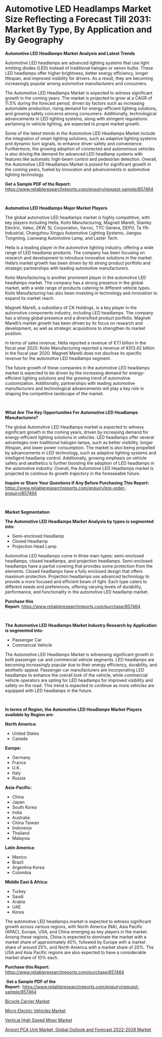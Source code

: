 <p><h1>Automotive LED Headlamps Market Size Reflecting a Forecast Till 2031: Market By Type, By Application and By Geography</h1></p><p><strong>Automotive LED Headlamps Market Analysis and Latest Trends</strong></p>
<p><p>Automotive LED headlamps are advanced lighting systems that use light emitting diodes (LED) instead of traditional halogen or xenon bulbs. These LED headlamps offer higher brightness, better energy efficiency, longer lifespan, and improved visibility for drivers. As a result, they are becoming increasingly popular among automotive manufacturers and consumers.</p><p>The Automotive LED Headlamps Market is expected to witness significant growth in the coming years. The market is projected to grow at a CAGR of 11.5% during the forecast period, driven by factors such as increasing automobile production, rising demand for energy-efficient lighting solutions, and growing safety concerns among consumers. Additionally, technological advancements in LED lighting systems, along with stringent regulations pertaining to vehicle lighting, are expected to propel market growth.</p><p>Some of the latest trends in the Automotive LED Headlamps Market include the integration of smart lighting solutions, such as adaptive lighting systems and dynamic turn signals, to enhance driver safety and convenience. Furthermore, the growing adoption of connected and autonomous vehicles is also driving the demand for advanced LED headlamp systems with features like automatic high-beam control and pedestrian detection. Overall, the Automotive LED Headlamps Market is poised for significant growth in the coming years, fueled by innovation and advancements in automotive lighting technology.</p></p>
<p><strong>Get a Sample PDF of the Report:&nbsp;</strong> <a href="https://www.reliableresearchreports.com/enquiry/request-sample/857464">https://www.reliableresearchreports.com/enquiry/request-sample/857464</a></p>
<p>&nbsp;</p>
<p><strong>Automotive LED Headlamps Major Market Players</strong></p>
<p><p>The global automotive LED headlamps market is highly competitive, with key players including Hella, Koito Manufacturing, Magneti Marelli, Stanley Electric, Valeo, ZKW, SL Corporation, Varroc, TYC Genera, DEPO, Ta Yih Industrial, Changzhou Xingyu Automotive Lighting Systems, Jiangsu Tongming, Liaowang Automotive Lamp, and Laster Tech.</p><p>Hella is a leading player in the automotive lighting industry, offering a wide range of LED headlamp products. The company has been focusing on research and development to introduce innovative solutions in the market. Hella’s market growth has been driven by its strong product portfolio and strategic partnerships with leading automotive manufacturers.</p><p>Koito Manufacturing is another prominent player in the automotive LED headlamps market. The company has a strong presence in the global market, with a wide range of products catering to different vehicle types. Koito Manufacturing has also been investing in technology and innovation to expand its market reach.</p><p>Magneti Marelli, a subsidiary of CK Holdings, is a key player in the automotive components industry, including LED headlamps. The company has a strong global presence and a diversified product portfolio. Magneti Marelli’s market growth has been driven by its focus on research and development, as well as strategic acquisitions to strengthen its market position.</p><p>In terms of sales revenue, Hella reported a revenue of €7.1 billion in the fiscal year 2020. Koito Manufacturing reported a revenue of ¥313.42 billion in the fiscal year 2020. Magneti Marelli does not disclose its specific revenue for the automotive LED headlamps segment.</p><p>The future growth of these companies in the automotive LED headlamps market is expected to be driven by the increasing demand for energy-efficient lighting solutions and the growing trend of automotive customization. Additionally, partnerships with leading automotive manufacturers and technological advancements will play a key role in shaping the competitive landscape of the market.</p></p>
<p>&nbsp;</p>
<p><strong>What Are The Key Opportunities For Automotive LED Headlamps Manufacturers?</strong></p>
<p><p>The global Automotive LED Headlamps market is expected to witness significant growth in the coming years, driven by increasing demand for energy-efficient lighting solutions in vehicles. LED headlamps offer several advantages over traditional halogen lamps, such as better visibility, longer lifespan, and lower power consumption. The market is also being propelled by advancements in LED technology, such as adaptive lighting systems and intelligent headlamp control. Additionally, growing emphasis on vehicle safety and aesthetics is further boosting the adoption of LED headlamps in the automotive industry. Overall, the Automotive LED Headlamps market is projected to continue its growth trajectory in the foreseeable future.</p></p>
<p><strong>Inquire or Share Your Questions If Any Before Purchasing This Report:</strong> <a href="https://www.reliableresearchreports.com/enquiry/pre-order-enquiry/857464">https://www.reliableresearchreports.com/enquiry/pre-order-enquiry/857464</a></p>
<p>&nbsp;</p>
<p><strong>Market Segmentation</strong></p>
<p><strong>The Automotive LED Headlamps Market Analysis by types is segmented into:</strong></p>
<p><ul><li>Semi-enclosed Headlamp</li><li>Closed Headlamp</li><li>Projection Head Lamp</li></ul></p>
<p><p>Automotive LED headlamps come in three main types: semi-enclosed headlamps, closed headlamps, and projection headlamps. Semi-enclosed headlamps have a partial covering that provides some protection from the elements. Closed headlamps have a fully enclosed design that offers maximum protection. Projection headlamps use advanced technology to provide a more focused and efficient beam of light. Each type caters to different needs and preferences, offering varying levels of durability, performance, and functionality in the automotive LED headlamp market.</p></p>
<p><strong>Purchase this Report:&nbsp;</strong><a href="https://www.reliableresearchreports.com/purchase/857464">https://www.reliableresearchreports.com/purchase/857464</a></p>
<p>&nbsp;</p>
<p><strong>The Automotive LED Headlamps Market Industry Research by Application is segmented into:</strong></p>
<p><ul><li>Passenger Car</li><li>Commercial Vehicle</li></ul></p>
<p><p>The Automotive LED Headlamps Market is witnessing significant growth in both passenger car and commercial vehicle segments. LED headlamps are becoming increasingly popular due to their energy efficiency, durability, and aesthetic appeal. Passenger car manufacturers are incorporating LED headlamps to enhance the overall look of the vehicle, while commercial vehicle operators are opting for LED headlamps for improved visibility and safety on the road. This trend is expected to continue as more vehicles are equipped with LED headlamps in the future.</p></p>
<p>&nbsp;</p>
<p><strong>In terms of Region, the Automotive LED Headlamps Market Players available by Region are:</strong></p>
<p>
    <p> <strong> North America: </strong>
        <ul>
            <li>United States</li>
            <li>Canada</li>
        </ul>
        </p> 
    <p> <strong> Europe: </strong>
        <ul>
            <li>Germany</li>
            <li>France</li>
            <li>U.K.</li>
            <li>Italy</li>
            <li>Russia</li>
        </ul>
        </p> 
    <p> <strong> Asia-Pacific: </strong>
        <ul>
            <li>China</li>
            <li>Japan</li>
            <li>South Korea</li>
            <li>India</li>
            <li>Australia</li>
            <li>China Taiwan</li>
            <li>Indonesia</li>
            <li>Thailand</li>
            <li>Malaysia</li>
        </ul>
        </p> 
    <p> <strong> Latin America: </strong>
        <ul>
            <li>Mexico</li>
            <li>Brazil</li>
            <li>Argentina Korea</li>
            <li>Colombia</li>
        </ul>
        </p> 
    <p> <strong> Middle East & Africa: </strong>
        <ul>
            <li>Turkey</li>
            <li>Saudi</li>
            <li>Arabia</li>
            <li>UAE</li>
            <li>Korea</li>
        </ul>
    </p>
    </p>
<p><p>The automotive LED headlamps market is expected to witness significant growth across various regions, with North America (NA), Asia Pacific (APAC), Europe, USA, and China emerging as key players in the market. Among these regions, China is expected to dominate the market with a market share of approximately 40%, followed by Europe with a market share of around 25%, and North America with a market share of 20%. The USA and Asia Pacific regions are also expected to have a considerable market share of 10% each.</p></p>
<p><strong>Purchase this Report: </strong><a href="https://www.reliableresearchreports.com/purchase/857464">https://www.reliableresearchreports.com/purchase/857464</a></p>
<p>&nbsp;<strong>Get a Sample PDF of the Report:&nbsp;&nbsp;</strong><a href="https://www.reliableresearchreports.com/enquiry/request-sample/857464">https://www.reliableresearchreports.com/enquiry/request-sample/857464</a></p>
<p><strong></strong></p>
<p><p><a href="https://github.com/jodemen/Market-Research-Report-List-1/blob/main/bicycle-carrier-market.md">Bicycle Carrier Market</a></p><p><a href="https://github.com/jj19131/Market-Research-Report-List-1/blob/main/micro-electric-vehicles-market.md">Micro Electric Vehicles Market</a></p><p><a href="https://ivy-potential-64b.notion.site/Vertical-High-Speed-Mixer-Market-Size-Evaluating-its-Market-Trends-Growth-and-Projections-2024--32454dcbee3c42e9ab6da7bd5e4071be">Vertical High Speed Mixer Market</a></p><p><a href="https://view.publitas.com/reportprime-1/airport-pca-unit-market-global-outlook-and-forecast-2022-2028-market-size-growth-outlook-from-2023-to-2030-projecting-at-markets-trends-analysis-by-application-regional-outlook-and-revenue/">Airport PCA Unit Market, Global Outlook and Forecast 2022-2028 Market</a></p></p>